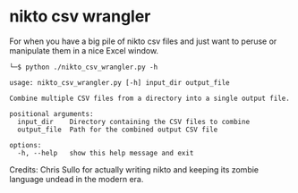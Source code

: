 # nikto csv wrangler

For when you have a big pile of nikto csv files and just want to peruse or manipulate them in a nice Excel window.


```
└─$ python ./nikto_csv_wrangler.py -h

usage: nikto_csv_wrangler.py [-h] input_dir output_file

Combine multiple CSV files from a directory into a single output file.

positional arguments:
  input_dir    Directory containing the CSV files to combine
  output_file  Path for the combined output CSV file

options:
  -h, --help   show this help message and exit
```

Credits: Chris Sullo for actually writing nikto and keeping its zombie language undead in the modern era.